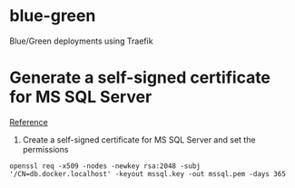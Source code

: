 # blue-green
Blue/Green deployments using Traefik

# Generate a self-signed certificate for MS SQL Server
[Reference](https://learn.microsoft.com/en-us/sql/linux/sql-server-linux-docker-container-security?view=sql-server-ver16#encrypt-connections-to-sql-server-linux-containers)
1. Create a self-signed certificate for MS SQL Server and set the permissions
```
openssl req -x509 -nodes -newkey rsa:2048 -subj '/CN=db.docker.localhost' -keyout mssql.key -out mssql.pem -days 365
```
